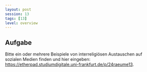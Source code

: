 ```yaml
---
layout: post
session: 13
tags: [13]
level: overview
---
```


## Aufgabe

Bitte ein oder mehrere Beispiele von interreligiösen Austauschen auf sozialen Medien finden und hier eingeben: <https://etherpad.studiumdigitale.uni-frankfurt.de/p/24raeume13>.